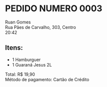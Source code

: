 # PEDIDO NUMERO 0003
Ruan Gomes  
Rua Pães de Carvalho, 303, Centro  
20:42  

## Itens:

 - 1 Hamburguer
 - 1 Guaraná Jesus 2L

Total: R$ 19,90  
Método de pagamento: Cartão de Crédito  
